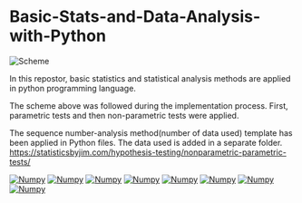 # Basic-Stats-and-Data-Analysis-with-Python
![Scheme](https://i.imgur.com/3ZficIr.png)

In this repostor, basic statistics and statistical analysis methods are applied in python programming language.

The scheme above was followed during the implementation process. First, parametric tests and then non-parametric tests were applied.

The sequence number-analysis method(number of data used) template has been applied in Python files. The data used is added in a separate folder.
https://statisticsbyjim.com/hypothesis-testing/nonparametric-parametric-tests/


[![Numpy](https://img.shields.io/badge/Numpy-777BB4?style=for-the-badge&logo=numpy&logoColor=white)]()
[![Numpy](https://img.shields.io/badge/Pandas-2C2D72?style=for-the-badge&logo=pandas&logoColor=white)]()
[![Numpy](https://img.shields.io/badge/scikit_learn-F7931E?style=for-the-badge&logo=scikit-learn&logoColor=white)]()
[![Numpy](https://img.shields.io/badge/SciPy-654FF0?style=for-the-badge&logo=SciPy&logoColor=white)]()
[![Numpy](https://img.shields.io/badge/Plotly-239120?style=for-the-badge&logo=plotly&logoColor=white)]()
[![Numpy](https://img.shields.io/badge/-MATPLOTLIB-blue?style=for-the-badge&logo="https://upload.wikimedia.org/wikipedia/commons/thumb/0/01/Created_with_Matplotlib-logo.svg/2048px-Created_with_Matplotlib-logo.svg"&logoColor=white)]()
[![Numpy](https://img.shields.io/badge/-GGPLOT-red?style=for-the-badge&logo="https://upload.wikimedia.org/wikipedia/commons/thumb/0/01/Created_with_Matplotlib-logo.svg/2048px-Created_with_Matplotlib-logo.svg"&logoColor=white)]()
[![Numpy](https://img.shields.io/badge/-PINGOUIN-bluevioletstyle=for-the-badge&logo="https://upload.wikimedia.org/wikipedia/commons/thumb/0/01/Created_with_Matplotlib-logo.svg/2048px-Created_with_Matplotlib-logo.svg"&logoColor=white)]()



